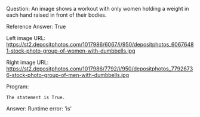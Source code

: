 Question: An image shows a workout with only women holding a weight in each hand raised in front of their bodies.

Reference Answer: True

Left image URL: https://st2.depositphotos.com/1017986/6067/i/950/depositphotos_60676481-stock-photo-group-of-women-with-dumbbells.jpg

Right image URL: https://st2.depositphotos.com/1017986/7792/i/950/depositphotos_77926736-stock-photo-group-of-men-with-dumbbells.jpg

Program:

```
The statement is True.
```
Answer: Runtime error: 'is'

